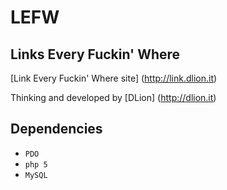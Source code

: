LEFW
====

Links Every Fuckin' Where
-------------------------

[Link Every Fuckin' Where site] (http://link.dlion.it)

Thinking and developed by [DLion] (http://dlion.it)

Dependencies
------------

* `PDO`
* `php 5`
* `MySQL`
